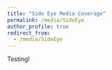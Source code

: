 ```yaml
---
title: "Side Eye Media Coverage"
permalink: /media/SideEye
author_profile: true
redirect_from: 
  - /media/SideEye
---
```

Testing! 